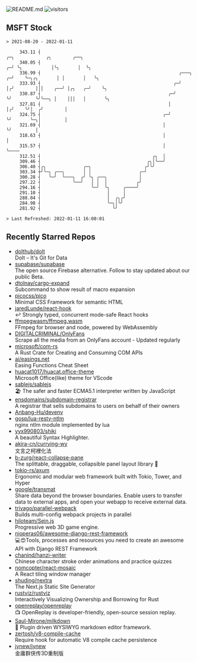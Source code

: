 ![README.md](https://github.com/Gerhut/Gerhut/workflows/README.md/badge.svg)
![visitors](https://visitors.vercel.app/Gerhut/Gerhut?token=8cf69d1f6813d272ef062726b6070c9be4ff72038cfe5a7ded7384a8da65d866)

## MSFT Stock

```
> 2021-08-20 - 2022-01-11

     343.11 ┤                                                              ╭─╮            ╭╮        ╭──╮         
     340.05 ┤                                                            ╭─╯ ╰╮           │╰╮       │  ╰╮        
     336.99 ┤                                                    ╭───╮ ╭─╯    ╰─╮╭╮       │ │       │   ╰╮       
     333.93 ┤                                                  ╭─╯   │╭╯        │││    ╭──╯ │╭╮   ╭─╯    ╰╮      
     330.87 ┤                                                ╭─╯     ╰╯         ╰╯╰──╮ │    │││   │       ╰╮     
     327.81 ┤                                                │                       │╭╯    ╰╯│  ╭╯        │     
     324.75 ┤                                              ╭─╯                       ╰╯       ╰─╮│         │     
     321.69 ┤                                              │                                    ╰╯         │     
     318.63 ┤                                              │                                               │     
     315.57 ┤                                              │                                               ╰──── 
     312.51 ┤                                          ╭╮  │                                                     
     309.46 ┤                                        ╭╮│╰──╯                                                     
     306.40 ┤╭╮              ╭─╮                    ╭╯╰╯                                                         
     303.34 ┼╯╰─╮ ╭──╮       │ │                  ╭─╯                                                            
     300.28 ┤   ╰─╯  ╰───╮  ╭╯ ╰╮ ╭──╮            │                                                              
     297.22 ┤            ╰──╯   │ │  │           ╭╯                                                              
     294.16 ┤                   ╰─╯  ╰╮     ╭────╯                                                               
     291.10 ┤                         │     │                                                                    
     288.04 ┤                         │  ╭╮╭╯                                                                    
     284.98 ┤                         ╰─╮│╰╯                                                                     
     281.92 ┤                           ╰╯                                                                       

> Last Refreshed: 2022-01-11 16:00:01
```

## Recently Starred Repos

- [dolthub/dolt](https://github.com/dolthub/dolt)  
  Dolt – It's Git for Data
- [supabase/supabase](https://github.com/supabase/supabase)  
  The open source Firebase alternative. Follow to stay updated about our public Beta.
- [dtolnay/cargo-expand](https://github.com/dtolnay/cargo-expand)  
  Subcommand to show result of macro expansion
- [picocss/pico](https://github.com/picocss/pico)  
  Minimal CSS Framework for semantic HTML
- [jaredLunde/react-hook](https://github.com/jaredLunde/react-hook)  
  ↩ Strongly typed, concurrent mode-safe React hooks
- [ffmpegwasm/ffmpeg.wasm](https://github.com/ffmpegwasm/ffmpeg.wasm)  
  FFmpeg for browser and node, powered by WebAssembly
- [DIGITALCRIMINAL/OnlyFans](https://github.com/DIGITALCRIMINAL/OnlyFans)  
  Scrape all the media from an OnlyFans account - Updated regularly
- [microsoft/com-rs](https://github.com/microsoft/com-rs)  
  A Rust Crate for Creating and Consuming COM APIs
- [ai/easings.net](https://github.com/ai/easings.net)  
  Easing Functions Cheat Sheet
- [huacat1017/huacat.office-theme](https://github.com/huacat1017/huacat.office-theme)  
  Microsoft Office(like) theme for VScode
- [sablejs/sablejs](https://github.com/sablejs/sablejs)  
  🏖️ The safer and faster ECMA5.1 interpreter written by JavaScript
- [ensdomains/subdomain-registrar](https://github.com/ensdomains/subdomain-registrar)  
  A registrar that sells subdomains to users on behalf of their owners
- [Anbang-Hu/devenv](https://github.com/Anbang-Hu/devenv)  
- [gosp/lua-resty-ntlm](https://github.com/gosp/lua-resty-ntlm)  
  nginx ntlm module implemented by lua
- [yyx990803/shiki](https://github.com/yyx990803/shiki)  
  A beautiful Syntax Highlighter.
- [akira-cn/currying-wy](https://github.com/akira-cn/currying-wy)  
  文言之柯裡化法
- [b-zurg/react-collapse-pane](https://github.com/b-zurg/react-collapse-pane)  
  The splittable, draggable, collapsible panel layout library 🎉
- [tokio-rs/axum](https://github.com/tokio-rs/axum)  
  Ergonomic and modular web framework built with Tokio, Tower, and Hyper
- [google/transmat](https://github.com/google/transmat)  
  Share data beyond the browser boundaries. Enable users to transfer data to external apps, and open your webapp to receive external data.
- [trivago/parallel-webpack](https://github.com/trivago/parallel-webpack)  
  Builds multi-config webpack projects in parallel
- [hiloteam/Sein.js](https://github.com/hiloteam/Sein.js)  
  Progressive web 3D game engine.
- [nioperas06/awesome-django-rest-framework](https://github.com/nioperas06/awesome-django-rest-framework)  
   💻😍Tools, processes and resources you need to create an awesome API with Django REST Framework
- [chanind/hanzi-writer](https://github.com/chanind/hanzi-writer)  
  Chinese character stroke order animations and practice quizzes
- [nomcopter/react-mosaic](https://github.com/nomcopter/react-mosaic)  
  A React tiling window manager
- [shuding/nextra](https://github.com/shuding/nextra)  
  The Next.js Static Site Generator
- [rustviz/rustviz](https://github.com/rustviz/rustviz)  
  Interactively Visualizing Ownership and Borrowing for Rust
- [openreplay/openreplay](https://github.com/openreplay/openreplay)  
  :tv: OpenReplay is developer-friendly, open-source session replay.
- [Saul-Mirone/milkdown](https://github.com/Saul-Mirone/milkdown)  
  🍼 Plugin driven WYSIWYG  markdown editor framework.
- [zertosh/v8-compile-cache](https://github.com/zertosh/v8-compile-cache)  
  Require hook for automatic V8 compile cache persistence
- [jynew/jynew](https://github.com/jynew/jynew)  
  金庸群侠传3D重制版

